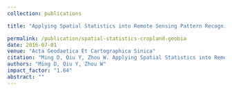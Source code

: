 ```yaml
---
collection: publications

title: "Applying Spatial Statistics into Remote Sensing Pattern Recognition: with Case Study of Cropland Extraction Based on GeOBIA"

permalink: /publication/spatial-statistics-cropland-geobia
date: 2016-07-01
venue: "Acta Geodaetica Et Cartographica Sinica"
citation: "Ming D, Qiu Y, Zhou W. Applying Spatial Statistics into Remote Sensing Pattern Recognition: with Case Study of Cropland Extraction Based on GeOBIA. Acta Geodaetica Et Cartographica Sinica, 2016, 45(7):825-833."
authors: "Ming D, Qiu Y, Zhou W"
impact_factor: "1.64"
abstract: ""
---
```

